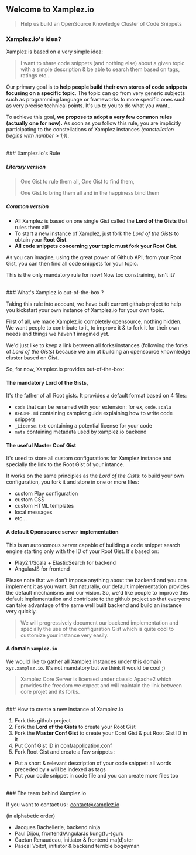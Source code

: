 ## Welcome to Xamplez.io

> Help us build an OpenSource Knowledge Cluster of Code Snippets

### Xamplez.io's idea?

Xamplez is based on a very simple idea: 
> I want to share code snippets (and nothing else) about a given topic with a simple description 
> & be able to search them based on tags, ratings etc...

Our primary goal is to **help people build their own stores of code snippets focusing on a specific topic**. 
The topic can go from very generic subjects such as programming language or frameworks to more specific ones such as 
very precise technical points. It's up to you to do what you want...

To achieve this goal, **we propose to adopt a very few common rules (actually one for now).** 
As soon as you follow this rule, you are implicitly participating to the constellations of Xamplez 
instances _(constellation begins with number > 1;))_. 

<br/>
### Xamplez.io's Rule

##### Literary version
> One Gist to rule them all, One Gist to find them,
>
> One Gist to bring them all and in the happiness bind them

##### Common version
 * All Xamplez is based on one single Gist called the **Lord of the Gists** that rules them all!
 * To start a new instance of Xamplez, just fork the _Lord of the Gists_ to obtain your **Root Gist**.
 * **All code snippets concerning your topic must fork your Root Gist**.

As you can imagine, using the great power of Github API, from your Root Gist, you can then find all code snippets 
for your topic.

This is the only mandatory rule for now! Now too constraining, isn't it?

<br/>
### What's Xamplez.io out-of-the-box ?

Taking this rule into account, we have built current github project to help you kickstart your own instance of
Xamplez.io for your own topic. 

First of all, we made Xamplez.io completely opensource, nothing hidden. We want people to contribute to it, 
to improve it & to fork it for their own needs and things we haven't imagined yet. 

We'd just like to keep a link between all forks/instances (following the forks of _Lord of the Gists_) because
we aim at building an opensource knownledge cluster based on Gist.

So, for now, Xamplez.io provides out-of-the-box:

#### The mandatory **Lord of the Gists**, 

It's the father of all Root gists. It provides a default format based on 4 files:

 * `code` that can be renamed with your extension: for ex, `code.scala`
 * `README.md` containing xamplez guide explaining how to write code snippets
 * `_License.txt` containing a potential license for your code
 * `meta` containing metadata used by xamplez.io backend
 
#### The useful **Master Conf Gist** 

It's used to store all custom configurations for Xamplez instance and specially the link to the Root Gist of your intance. 

It works on the same principles as the _Lord of the Gists_: to build your own configuration, you fork it and store in one or more files:

 * custom Play configuration
 * custom CSS
 * custom HTML templates
 * local messages
 * etc...
 
#### A **default Opensource server implementation** 

This is an autonomous server capable of building a code snippet search engine starting only with the ID of your Root Gist. 
It's based on:
 
 * Play2.1/Scala + ElasticSearch for backend
 * AngularJS for frontend

Please note that we don't impose anything about the backend and you can implement it as you want. But naturally, 
our default implementation provides the default mechanisms and our vision. So, we'd like people to
improve this default implementation and contribute to the github project so that everyone can take advantage of 
the same well built backend and build an instance very quickly.

> We will progressively document our backend implementation and specially the use of the configuration Gist which
is quite cool to customize your instance very easily.

#### A domain `xamplez.io`

We would like to gather all Xamplez instances under this domain `xyz.xamplez.io`. It's not mandatory but we think it would be cool ;)
 
> Xamplez Core Server is licensed under classic Apache2 which provides the freedom we expect and will maintain the link between core projet and its forks.

<br/>
### How to create a new instance of Xamplez.io

 1. Fork this github project
 2. Fork the **Lord of the Gists** to create your Root Gist
 3. Fork the **Master Conf Gist** to create your Conf Gist & put Root Gist ID in it
 4. Put Conf Gist ID in conf/application.conf
 5. Fork Root Gist and create a few snippets :

   * Put a short & relevant description of your code snippet: all words preceded by `#` will be indexed as tags
   * Put your code snippet in code file and you can create more files too
    
<br/>
### The team behind Xamplez.io

If you want to contact us : contact@xamplez.io

(in alphabetic order)

* Jacques Bachellerie, backend ninja
* Paul Dijou, frontend/AngularJs kung(fu-)guru 
* Gaetan Renaudeau, initiator & frontend ma(d)ster
* Pascal Voitot, initiator & backend terrible bogeyman


